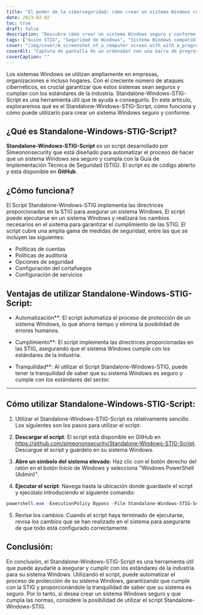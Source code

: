 ```yaml
---
title: "El poder de la ciberseguridad: cómo crear un sistema Windows conforme y seguro con Standalone-Windows-STIG-Script"
date: 2023-02-02
toc: true
draft: false
description: "Descubra cómo crear un sistema Windows seguro y conforme a las normas con el sencillo Standalone-Windows-STIG-Script, un artículo informativo con instrucciones paso a paso y explicaciones detalladas de los parámetros."
tags: ["Guión STIG", "Seguridad de Windows", "Sistema Windows compatible", "Endurecimiento del sistema", "Windows STIG", "Ventanas seguras", "Cumplimiento de Windows", "Instalación manual", "Actualizaciones de Windows", "Adobe Reader", "Firefox", "Cromo", "Internet Explorer 11", "Marco .NET", "Oficina", "OneDrive", "Java", "Windows Defender", "Cortafuegos de Windows", "Mitigación", "Nessus PID", "Horizonte VMware", "Endurecimiento opcional"]
cover: "/img/cover/A_screenshot_of_a_computer_screen_with_with_a_progress_bar.png"
coverAlt: "Captura de pantalla de un ordenador con una barra de progreso que indica el porcentaje de finalización."
coverCaption: ""
---
```


Los sistemas Windows se utilizan ampliamente en empresas, organizaciones e incluso hogares. Con el creciente número de ataques cibernéticos, es crucial garantizar que estos sistemas sean seguros y cumplan con los estándares de la industria. Standalone-Windows-STIG-Script es una herramienta útil que te ayuda a conseguirlo. En este artículo, exploraremos qué es el Standalone-Windows-STIG-Script, cómo funciona y cómo puede utilizarlo para crear un sistema Windows seguro y conforme.

## ¿Qué es Standalone-Windows-STIG-Script?

**Standalone-Windows-STIG-Script** es un script desarrollado por Simeononsecurity que está diseñado para automatizar el proceso de hacer que un sistema Windows sea seguro y cumpla con la Guía de Implementación Técnica de Seguridad (STIG). El script es de código abierto y está disponible en **GitHub**.

## ¿Cómo funciona?

El Script Standalone-Windows-STIG implementa las directrices proporcionadas en la STIG para asegurar un sistema Windows. El script puede ejecutarse en un sistema Windows y realizará los cambios necesarios en el sistema para garantizar el cumplimiento de las STIG. El script cubre una amplia gama de medidas de seguridad, entre las que se incluyen las siguientes:

- Políticas de cuentas
- Políticas de auditoría
- Opciones de seguridad
- Configuración del cortafuegos
- Configuración de servicios

## Ventajas de utilizar Standalone-Windows-STIG-Script:

- Automatización**: El script automatiza el proceso de protección de un sistema Windows, lo que ahorra tiempo y elimina la posibilidad de errores humanos.

- Cumplimiento**: El script implementa las directrices proporcionadas en las STIG, asegurando que el sistema Windows cumple con los estándares de la industria.

- Tranquilidad**: Al utilizar el Script Standalone-Windows-STIG, puede tener la tranquilidad de saber que su sistema Windows es seguro y cumple con los estándares del sector.

_________________________________________________________________________________________________________________________

## Cómo utilizar Standalone-Windows-STIG-Script:

1. Utilizar el Standalone-Windows-STIG-Script es relativamente sencillo. Los siguientes son los pasos para utilizar el script:

2. **Descargar el script**: El script está disponible en GitHub en https://github.com/simeononsecurity/Standalone-Windows-STIG-Script. Descargue el script y guárdelo en su sistema Windows.

3. **Abre un símbolo del sistema elevado**: Haz clic con el botón derecho del ratón en el botón Inicio de Windows y selecciona "Windows PowerShell (Admin)".

4. **Ejecutar el script**: Navega hasta la ubicación donde guardaste el script y ejecútalo introduciendo el siguiente comando:

```powershell
powershell.exe -ExecutionPolicy Bypass -File Standalone-Windows-STIG-Script.ps1
```

5. Revise los cambios: Cuando el script haya terminado de ejecutarse, revisa los cambios que se han realizado en el sistema para asegurarte de que todo está configurado correctamente.

## Conclusión:

En conclusión, el Standalone-Windows-STIG-Script es una herramienta útil que puede ayudarle a asegurar y cumplir con los estándares de la industria para su sistema Windows. Utilizando el script, puede automatizar el proceso de protección de su sistema Windows, garantizando que cumple con la STIG y proporcionándole la tranquilidad de saber que su sistema es seguro. Por lo tanto, si desea crear un sistema Windows seguro y que cumpla las normas, considere la posibilidad de utilizar el script Standalone-Windows-STIG.